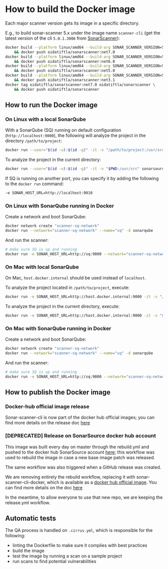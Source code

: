 # How to build the Docker image

Each major scanner version gets its image in a specific directory.

E.g., to build sonar-scanner 5.x under the image name `scanner-cli` (get the latest version of the cli `5.0.1.3006` from [SonarScanner](https://docs.sonarqube.org/latest/analysis/scan/sonarscanner/)):

```bash
docker build --platform linux/amd64 --build-arg SONAR_SCANNER_VERSION=5.0.1.3006 --build-arg DOTNET_SONAR_SCANNER_VERSION=6.2.0 --build-arg DOTNET_VERSION=7.0 --tag oidatiftla/sonarscanner:net7.0 -f 5/Dockerfile 5 \
    && docker push oidatiftla/sonarscanner:net7.0
docker build --platform linux/amd64 --build-arg SONAR_SCANNER_VERSION=5.0.1.3006 --build-arg DOTNET_SONAR_SCANNER_VERSION=6.2.0 --build-arg DOTNET_VERSION=6.0 --tag oidatiftla/sonarscanner:net6.0 -f 5/Dockerfile 5 \
    && docker push oidatiftla/sonarscanner:net6.0
docker build --platform linux/amd64 --build-arg SONAR_SCANNER_VERSION=5.0.1.3006 --build-arg DOTNET_SONAR_SCANNER_VERSION=6.2.0 --build-arg DOTNET_VERSION=5.0 --tag oidatiftla/sonarscanner:net5.0 -f 5/Dockerfile 5 \
    && docker push oidatiftla/sonarscanner:net5.0
docker build --platform linux/amd64 --build-arg SONAR_SCANNER_VERSION=5.0.1.3006 --build-arg DOTNET_SONAR_SCANNER_VERSION=6.2.0 --build-arg DOTNET_VERSION=3.1 --tag oidatiftla/sonarscanner:net3.1 -f 5/Dockerfile 5 \
    && docker push oidatiftla/sonarscanner:net3.1
docker tag oidatiftla/sonarscanner:net7.0 oidatiftla/sonarscanner \
    && docker push oidatiftla/sonarscanner
```

## How to run the Docker image

### On Linux with a local SonarQube

With a SonarQube (SQ) running on default configuration (`http://localhost:9000`), the following will analyze the project in the directory `/path/to/project`:

```bash
docker run --user="$(id -u):$(id -g)" -it -v "/path/to/project:/usr/src" sonarsource/sonar-scanner-cli
```

To analyze the project in the current directory:

```bash
docker run --user="$(id -u):$(id -g)" -it -v "$PWD:/usr/src" sonarsource/sonar-scanner-cli
```

If SQ is running on another port, you can specify it by adding the following to the `docker run` command:

```bash
-e SONAR_HOST_URL=http://localhost:9010
```

### On Linux with SonarQube running in Docker

Create a network and boot SonarQube:

```bash
docker network create "scanner-sq-network"
docker run --network="scanner-sq-network" --name="sq" -d sonarqube
```

And run the scanner:

```bash
# make sure SQ is up and running
docker run -e SONAR_HOST_URL=http://sq:9000 --network="scanner-sq-network" --user="$(id -u):$(id -g)" -it -v "/path/to/project:/usr/src" sonarsource/sonar-scanner-cli
```

### On Mac with local SonarQube

On Mac, `host.docker.internal` should be used instead of `localhost`.

To analyze the project located in `/path/to/project`, execute:

```bash
docker run -e SONAR_HOST_URL=http://host.docker.internal:9000 -it -v "/path/to/project:/usr/src" sonarsource/sonar-scanner-cli
```

To analyze the project in the current directory, execute:

```bash
docker run -e SONAR_HOST_URL=http://host.docker.internal:9000 -it -v "$(pwd):/usr/src" sonarsource/sonar-scanner-cli
```

### On Mac with SonarQube running in Docker

Create a network and boot SonarQube:

```bash
docker network create "scanner-sq-network"
docker run --network="scanner-sq-network" --name="sq" -d sonarqube
```

And run the scanner:

```bash
# make sure SQ is up and running
docker run -e SONAR_HOST_URL=http://sq:9000 --network="scanner-sq-network" -it -v "/path/to/project:/usr/src" sonarsource/sonar-scanner-cli
```

## How to publish the Docker image

### Docker-hub official image release

Sonar-scanner-cli is now part of the docker hub official images; you can find more details on the release doc [here](./RELEASE.md)

### [DEPRECATED] Release on SonarSource docker hub account

This image was built every day on master through the rebuild.yml and pushed to the docker hub SonarSource account [here](https://hub.docker.com/u/sonarsource); this workflow was used to rebuild the image in case a new base image patch was released.

The same workflow was also triggered when a GitHub release was created. 

We are removing entirely the rebuild workflow, replacing it with sonar-scanner-cli-docker, which is available as a [docker hub official image](https://docs.docker.com/docker-hub/official_images/). You can find more details on the doc [here](./RELEASE.md)

In the meantime, to allow everyone to use that new repo, we are keeping the release.yml workflow.

## Automatic tests

The QA process is handled on `.cirrus.yml`, which is responsible for the following:

- linting the Dockerfile to make sure it complies with best practices
- build the image
- test the image by running a scan on a sample project
- run scans to find potential vulnerabilities
